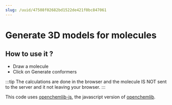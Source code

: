 ```yaml
---
slug: /uuid/47508f02682bd1522de421f0bc847061
---
```


# Generate 3D models for molecules

## How to use it ?

- Draw a molecule
- Click on Generate conformers

:::tip
The calculations are done in the browser and the molecule IS NOT sent to the server and it not leaving your browser.
:::

This code uses [openchemlib-js](https://github.com/cheminfo/openchemlib-js), the javascript version of [openchemlib](https://github.com/Actelion/openchemlib).
